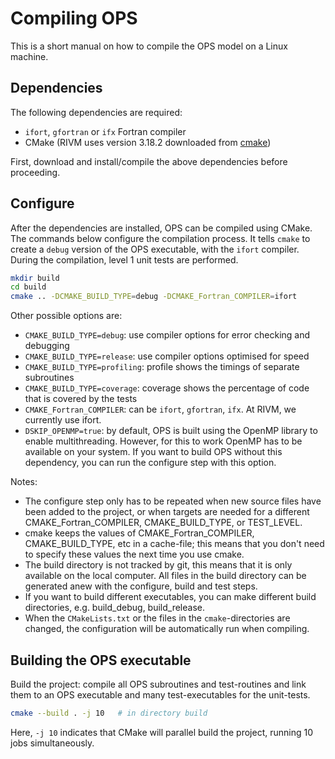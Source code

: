 # Compiling OPS

This is a short manual on how to compile the OPS model on a Linux machine.

## Dependencies

The following dependencies are required:

* `ifort`, `gfortran` or `ifx` Fortran compiler
* CMake (RIVM uses version 3.18.2 downloaded from [cmake](https://cmake.org/download/))

First, download and install/compile the above dependencies before proceeding.

## Configure

After the dependencies are installed, OPS can be compiled using CMake. The commands below configure the compilation process. It tells `cmake` to create a `debug` version of the OPS executable, with the `ifort` compiler. During the compilation, level 1 unit tests are performed.

```bash
mkdir build
cd build
cmake .. -DCMAKE_BUILD_TYPE=debug -DCMAKE_Fortran_COMPILER=ifort
```

Other possible options are:

+ `CMAKE_BUILD_TYPE=debug`: use compiler options for error checking and debugging
+ `CMAKE_BUILD_TYPE=release`: use compiler options optimised for speed
+ `CMAKE_BUILD_TYPE=profiling`: profile shows the timings of separate subroutines
+ `CMAKE_BUILD_TYPE=coverage`: coverage shows the percentage of code that is covered by the tests
+ `CMAKE_Fortran_COMPILER`: can be `ifort`, `gfortran`, `ifx`. At RIVM, we currently use ifort.
+ `DSKIP_OPENMP=true`: by default, OPS is built using the OpenMP library to enable multithreading. However, for this to work OpenMP has to be available on your system. If you want to build OPS without this dependency, you can run the configure step with this option.

Notes:
+ The configure step only has to be repeated when new source files have been added to the project, or when targets are needed for a different CMAKE_Fortran_COMPILER, CMAKE_BUILD_TYPE, or TEST_LEVEL.
+ cmake keeps the values of CMAKE_Fortran_COMPILER, CMAKE_BUILD_TYPE, etc in a cache-file; this means that you don't need to specify these values the next time you use cmake.
+ The build directory is not tracked by git, this means that it is only available on the local computer. All files in the build directory can be generated anew with the configure, build and test steps.
+ If you want to build different executables, you can make different build directories, e.g. build_debug, build_release.
+ When the `CMakeLists.txt` or the files in the `cmake`-directories are changed, the configuration will be automatically run when compiling.


## Building the OPS executable

Build the project: compile all OPS subroutines and test-routines and link them to an OPS executable and many test-executables for the unit-tests.

```bash
cmake --build . -j 10   # in directory build
```

Here, `-j 10` indicates that CMake will parallel build the project, running 10 jobs simultaneously.

